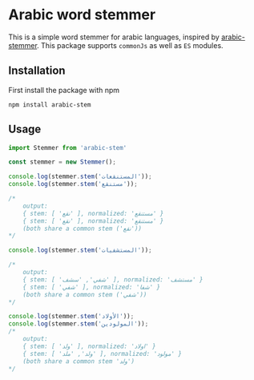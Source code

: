 # Arabic word stemmer

This is a simple word stemmer for arabic languages, inspired by [arabic-stemmer](https://www.npmjs.com/package/arabic-stemmer).
This package supports `commonJs` as well as `ES` modules.

## Installation
First install the package with npm

```shell
npm install arabic-stem
```

## Usage

```javascript
import Stemmer from 'arabic-stem'

const stemmer = new Stemmer();

console.log(stemmer.stem('المستنقعات'));
console.log(stemmer.stem('مستنقع'));

/*
    output:
    { stem: [ 'نقع' ], normalized: 'مستنقع' }
    { stem: [ 'نقع' ], normalized: 'مستنقع' }
    (both share a common stem ('نقع'))
*/

console.log(stemmer.stem('المستشفيات'));

/*
    output:
    { stem: [ 'شفي', 'سشف' ], normalized: 'مستشف' }
    { stem: [ 'شفي' ], normalized: 'شفا' }
    (both share a common stem ('شفي'))
*/

console.log(stemmer.stem('الأولاد'));
console.log(stemmer.stem('المولودين'));
/*
    output: 
    { stem: [ 'ولد' ], normalized: 'اولاد' }
    { stem: [ 'ولد', 'ملد' ], normalized: 'مولود' }
    (both share a common stem 'ولد')
*/
```
